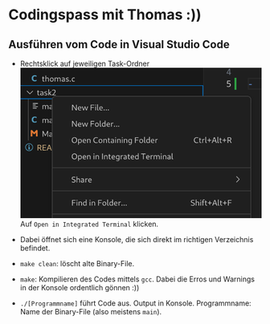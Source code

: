 # **Codingspass mit Thomas :))** 

## Ausführen vom Code in Visual Studio Code

- Rechtsklick auf jeweiligen Task-Ordner<br>
![](image.png)<br>
Auf `Open in Integrated Terminal` klicken.

- Dabei öffnet sich eine Konsole, die sich direkt im richtigen Verzeichnis befindet.
- `make clean`: löscht alte Binary-File.
- `make`: Kompilieren des Codes mittels `gcc`. Dabei die Erros und Warnings in der Konsole ordentlich gönnen :))
- `./[Programmname]` führt Code aus. Output in Konsole. Programmname: Name der Binary-File (also meistens `main`).
